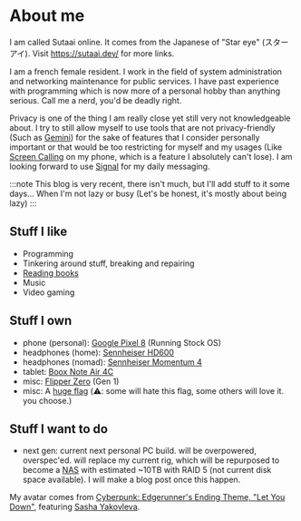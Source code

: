 # About me

I am called Sutaai online. It comes from the Japanese of "Star eye" (スターアイ).
Visit <https://sutaai.dev/> for more links.

I am a french female resident. I work in the field of system administration and networking maintenance for public services.
I have past experience with programming which is now more of a personal hobby than anything serious.
Call me a nerd, you'd be deadly right.

Privacy is one of the thing I am really close yet still very not knowledgeable about.
I try to still allow myself to use tools that are not privacy-friendly (Such as [Gemini](https://wikipedia.org/wiki/Google_Gemini)) for the sake of features that I consider personally important or that would be too restricting for myself and my usages (Like [Screen Calling](https://support.google.com/phoneapp/answer/9118387) on my phone, which is a feature I absolutely can't lose).
I am looking forward to use [Signal](https://signal.org/) for my daily messaging.

:::note
This blog is very recent, there isn't much, but I'll add stuff to it some days... When I'm not lazy or busy (Let's be honest, it's mostly about being lazy)
:::

## Stuff I like

- Programming
- Tinkering around stuff, breaking and repairing
- [Reading books](/posts/books/)
- Music
- Video gaming

## Stuff I own

- phone (personal): [Google Pixel 8](https://store.google.com/us/product/pixel_8) (Running Stock OS)
- headphones (home): [Sennheiser HD600](https://www.sennheiser-hearing.com/en-US/p/hd-600/)
- headphones (nomad): [Sennheiser Momentum 4](https://www.sennheiser-hearing.com/en-US/p/momentum-4-wireless-pride-edition/)
- tablet: [Boox Note Air 4C](https://ewritable.net/brands/boox/tablets/boox-note-air4-c/)
- misc: [Flipper Zero](https://flipperzero.one/) (Gen 1)
- misc: A [huge flag](https://upload.wikimedia.org/wikipedia/commons/b/b0/Transgender_Pride_flag.svg) (⚠️: some will hate this flag, some others will love it. you choose.)

## Stuff I want to do

- next gen: current next personal PC build. will be overpowered, overspec'ed. will replace my current rig, which will be repurposed to become a [NAS](https://en.wikipedia.org/wiki/Network-attached_storage) with estimated ~10TB with RAID 5 (not current disk space available). I will make a blog post once this happen.

<!-- My avatar comes from the "[Hallucination Town](https://open.spotify.com/album/51CQQ3tQLRZlZJZ5jcpoGE)" album cover, by "[Nala Sinephro](https://open.spotify.com/artist/2h5syT5XdsQgKLq8Yn1klO)". -->
<!-- My avatar is from the artist "[Gaako_illust](https://x.com/Gaako_illust/status/1664258623797882881)". -->
My avatar comes from [Cyberpunk: Edgerunner's Ending Theme, "Let You Down"](https://www.youtube.com/watch?v=BnnbP7pCIvQ), featuring [Sasha Yakovleva](https://cyberpunk.fandom.com/wiki/Sasha_Yakovleva).
